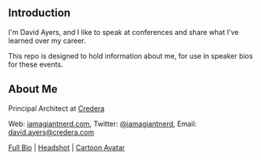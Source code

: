 Introduction
------------

I'm David Ayers, and I like to speak at conferences and share what I've learned over my career.

This repo is designed to hold information about me, for use in speaker bios for these events.

About Me
--------

Principal Architect at [Credera](http://www.credera.com)

Web: [iamagiantnerd.com](http://iamagiantnerd.com), Twitter: [@iamagiantnerd](https://twitter.com/iamagiantnerd), Email: david.ayers@credera.com

[Full Bio](bio.md) | [Headshot](pics/david-headshot.png) | [Cartoon Avatar](pics/woohoo_cartoon.png)
